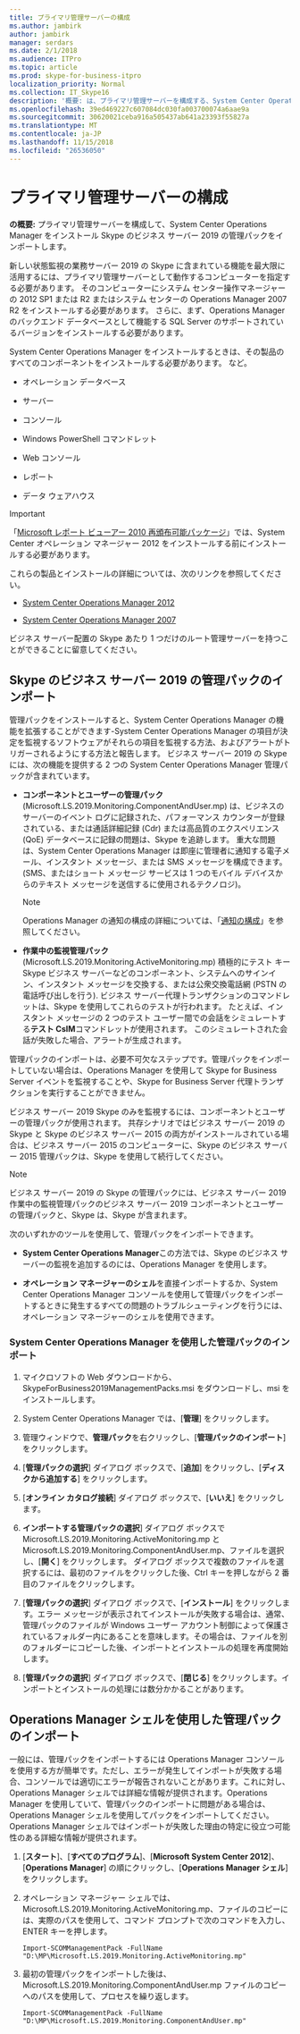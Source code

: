 ```yaml
---
title: プライマリ管理サーバーの構成
ms.author: jambirk
author: jambirk
manager: serdars
ms.date: 2/1/2018
ms.audience: ITPro
ms.topic: article
ms.prod: skype-for-business-itpro
localization_priority: Normal
ms.collection: IT_Skype16
description: '概要: は、プライマリ管理サーバーを構成する、System Center Operations Manager をインストールして、Skype のビジネス サーバー 2019 の管理パックをインポートします。'
ms.openlocfilehash: 39ed469227c607084dc030fa003700074a6aae9a
ms.sourcegitcommit: 30620021ceba916a505437ab641a23393f55827a
ms.translationtype: MT
ms.contentlocale: ja-JP
ms.lasthandoff: 11/15/2018
ms.locfileid: "26536050"
---
```

# <a name="configure-the-primary-management-server"></a>プライマリ管理サーバーの構成

**の概要:** プライマリ管理サーバーを構成して、System Center Operations Manager をインストール Skype のビジネス サーバー 2019 の管理パックをインポートします。

新しい状態監視の業務サーバー 2019 の Skype に含まれている機能を最大限に活用するには、プライマリ管理サーバーとして動作するコンピューターを指定する必要があります。 そのコンピューターにシステム センター操作マネージャーの 2012 SP1 または R2 またはシステム センターの Operations Manager 2007 R2 をインストールする必要があります。 さらに、まず、Operations Manager のバックエンド データベースとして機能する SQL Server のサポートされているバージョンをインストールする必要があります。

System Center Operations Manager をインストールするときは、その製品のすべてのコンポーネントをインストールする必要があります。 など。

- オペレーション データベース

- サーバー

- コンソール

- Windows PowerShell コマンドレット

- Web コンソール

- レポート

- データ ウェアハウス

> [!IMPORTANT]
> 「[Microsoft レポート ビューアー 2010 再頒布可能パッケージ](https://www.microsoft.com/en-us/download/details.aspx?id=6442)」では、System Center オペレーション マネージャー 2012 をインストールする前にインストールする必要があります。

これらの製品とインストールの詳細については、次のリンクを参照してください。

- [System Center Operations Manager 2012](https://go.microsoft.com/fwlink/p/?linkid=257527)

- [System Center Operations Manager 2007](https://technet.microsoft.com/en-us/library/bb735860.aspx)

ビジネス サーバー配置の Skype あたり 1 つだけのルート管理サーバーを持つことができることに留意してください。

## <a name="importing-the-skype-for-business-server-2019-management-packs"></a>Skype のビジネス サーバー 2019 の管理パックのインポート

管理パックをインストールすると、System Center Operations Manager の機能を拡張することができます-System Center Operations Manager の項目が決定を監視するソフトウェアがそれらの項目を監視する方法、およびアラートがトリガーされるようにする方法と報告します。 ビジネス サーバー 2019 の Skype には、次の機能を提供する 2 つの System Center Operations Manager 管理パックが含まれています。

- **コンポーネントとユーザーの管理パック**(Microsoft.LS.2019.Monitoring.ComponentAndUser.mp) は、ビジネスのサーバーのイベント ログに記録された、パフォーマンス カウンターが登録されている、または通話詳細記録 (Cdr) または高品質のエクスペリエンス (QoE) データベースに記録の問題は、Skype を追跡します。 重大な問題は、System Center Operations Manager は即座に管理者に通知する電子メール、インスタント メッセージ、または SMS メッセージを構成できます。 (SMS、またはショート メッセージ サービスは 1 つのモバイル デバイスからのテキスト メッセージを送信するに使用されるテクノロジ)。

    > [!NOTE]
    >  Operations Manager の通知の構成の詳細については、「[通知の構成](https://go.microsoft.com/fwlink/p/?LinkID=268785&amp;amp;clcid=0x409)」を参照してください。

- **作業中の監視管理パック**(Microsoft.LS.2019.Monitoring.ActiveMonitoring.mp) 積極的にテスト キー Skype ビジネス サーバーなどのコンポーネント、システムへのサインイン、インスタント メッセージを交換する、または公衆交換電話網 (PSTN の電話呼び出しを行う). ビジネス サーバー代理トランザクションのコマンドレットは、Skype を使用してこれらのテストが行われます。 たとえば、インスタント メッセージの 2 つのテスト ユーザー間での会話をシミュレートする**テスト CsIM**コマンドレットが使用されます。 このシミュレートされた会話が失敗した場合、アラートが生成されます。

管理パックのインポートは、必要不可欠なステップです。管理パックをインポートしていない場合は、Operations Manager を使用して Skype for Business Server イベントを監視することや、Skype for Business Server 代理トランザクションを実行することができません。

ビジネス サーバー 2019 Skype のみを監視するには、コンポーネントとユーザーの管理パックが使用されます。 共存シナリオではビジネス サーバー 2019 の Skype と Skype のビジネス サーバー 2015 の両方がインストールされている場合は、ビジネス サーバー 2015 のコンピューターに、Skype のビジネス サーバー 2015 管理パックは、Skype を使用して続行してください。

> [!NOTE]
> ビジネス サーバー 2019 の Skype の管理パックには、ビジネス サーバー 2019 作業中の監視管理パックのビジネス サーバー 2019 コンポーネントとユーザーの管理パックと、Skype は、Skype が含まれます。

次のいずれかのツールを使用して、管理パックをインポートできます。

- **System Center Operations Manager**この方法では、Skype のビジネス サーバーの監視を追加するのには、Operations Manager を使用します。

- **オペレーション マネージャーのシェル**を直接インポートするか、System Center Operations Manager コンソールを使用して管理パックをインポートするときに発生するすべての問題のトラブルシューティングを行うには、オペレーション マネージャーのシェルを使用できます。

### <a name="importing-the-management-packs-by-using-system-center-operations-manager"></a>System Center Operations Manager を使用した管理パックのインポート

1. マイクロソフトの Web ダウンロードから、SkypeForBusiness2019ManagementPacks.msi をダウンロードし、msi をインストールします。

2. System Center Operations Manager では、[**管理**] をクリックします。

3. 管理ウィンドウで、**管理パック**を右クリックし、[**管理パックのインポート**] をクリックします。

4. [**管理パックの選択**] ダイアログ ボックスで、[**追加**] をクリックし、[**ディスクから追加する**] をクリックします。

5. [**オンライン カタログ接続**] ダイアログ ボックスで、[**いいえ**] をクリックします。

6. **インポートする管理パックの選択**] ダイアログ ボックスで Microsoft.LS.2019.Monitoring.ActiveMonitoring.mp と Microsoft.LS.2019.Monitoring.ComponentAndUser.mp、ファイルを選択し、[**開く**] をクリックします。 ダイアログ ボックスで複数のファイルを選択するには、最初のファイルをクリックした後、Ctrl キーを押しながら 2 番目のファイルをクリックします。

7. [**管理パックの選択**] ダイアログ ボックスで、[**インストール**] をクリックします。エラー メッセージが表示されてインストールが失敗する場合は、通常、管理パックのファイルが Windows ユーザー アカウント制御によって保護されているフォルダー内にあることを意味します。その場合は、ファイルを別のフォルダーにコピーした後、インポートとインストールの処理を再度開始します。

8. [**管理パックの選択**] ダイアログ ボックスで、[**閉じる**] をクリックします。インポートとインストールの処理には数分かかることがあります。

## <a name="importing-the-management-packs-by-using-the-operations-manager-shell"></a>Operations Manager シェルを使用した管理パックのインポート

一般には、管理パックをインポートするには Operations Manager コンソールを使用する方が簡単です。ただし、エラーが発生してインポートが失敗する場合、コンソールでは適切にエラーが報告されないことがあります。これに対し、Operations Manager シェルでは詳細な情報が提供されます。Operations Manager を使用していて、管理パックのインポートに問題がある場合は、Operations Manager シェルを使用してパックをインポートしてください。Operations Manager シェルではインポートが失敗した理由の特定に役立つ可能性のある詳細な情報が提供されます。

1. [**スタート**]、[**すべてのプログラム**]、[**Microsoft System Center 2012**]、[**Operations Manager**] の順にクリックし、[**Operations Manager シェル**] をクリックします。

2. オペレーション マネージャー シェルでは、Microsoft.LS.2019.Monitoring.ActiveMonitoring.mp、ファイルのコピーには、実際のパスを使用して、コマンド プロンプトで次のコマンドを入力し、ENTER キーを押します。

   ```
   Import-SCOMManagementPack -FullName "D:\MP\Microsoft.LS.2019.Monitoring.ActiveMonitoring.mp"
   ```

3. 最初の管理パックをインポートした後は、Microsoft.LS.2019.Monitoring.ComponentAndUser.mp ファイルのコピーへのパスを使用して、プロセスを繰り返します。

   ```
   Import-SCOMManagementPack -FullName "D:\MP\Microsoft.LS.2019.Monitoring.ComponentAndUser.mp"
   ```